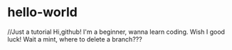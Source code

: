 # hello-world
//Just a  tutorial
Hi,github!
I'm a beginner, wanna learn coding. Wish I good luck!
Wait a mint, where to delete a branch???
